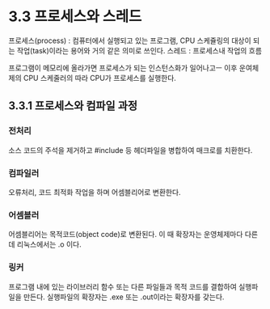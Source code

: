 # 3.3 프로세스와 스레드
프로세스(process) : 컴퓨터에서 실행되고 있는 프로그램, CPU 스케쥴링의 대상이 되는 작업(task)이라는 용어와 거의 같은 의미로 쓰인다. 
스레드 :  프로세스내 작업의 흐름

프로그램이 메모리에 올라가면 프로세스가 되는 인스턴스화가 일어나고ㅡ 이후 운여체제의 CPU 스케줄러의 따라 CPU가 프로세스를 실행한다. 

## 3.3.1 프로세스와 컴파일 과정

### 전처리
소스 코드의 주석을 제거하고 #include 등 헤더파일을 병합하여 매크로를 치환한다. 
### 컴파일러
오류처리, 코드 최적화 작업을 하며 어셈블리어로 변환한다.

### 어셈블러
어셈블리어는 목적코드(object code)로 변환된다. 이 때 확장자는 운영체제마다 다른데 리눅스에서는 .o 이다. 

### 링커 
프로그램 내에 있는 라이브러리 함수 또는 다른 파일들과 목적 코드를 결합하여 실행파일을 만든다. 
실행파일의 확장자는 .exe 또는 .out이라는 확장자를 갖는다. 
